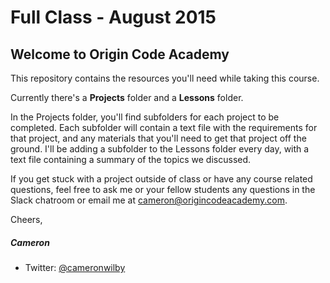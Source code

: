# Full Class - August 2015

## Welcome to Origin Code Academy

This repository contains the resources you'll need while taking this course. 

Currently there's a **Projects** folder and a **Lessons** folder. 

In the Projects folder, you'll find subfolders for each project to be completed. Each subfolder will contain a text file with the requirements for that project, and any materials that you'll need to get that project off the ground.
I'll be adding a subfolder to the Lessons folder every day, with a text file containing a summary of the topics we discussed.

If you get stuck with a project outside of class or have any course related questions, feel free to ask me or your fellow students any questions in the Slack chatroom or email me at cameron@origincodeacademy.com.

Cheers,

##### Cameron

* Twitter: [@cameronwilby](https://twitter.com/cameronwilby)
